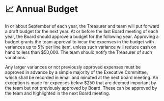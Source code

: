# 📈 Annual Budget

In or about September of each year, the Treasurer and team will put forward a draft budget for the next year. At or before the last Board meeting of each year, the Board should approve a budget for the following year. Approving a budget grants the team approval to incur the expenses in the budget with variances up to 5% per line item, unless such variance will reduce cash on hand to less than $50,000. The team should notify the Treasurer of such variations.

Any larger variances or not previously approved expenses must be approved in advance by a simple majority of the Executive Committee, which shall be recorded in email and minuted at the next board meeting. An exception is made for expenses below $250 that are deemed important by the team but not previously approved by Board. These can be approved by the team and highlighted in the next Board meeting.

